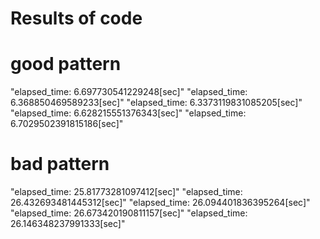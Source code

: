 # Results of code

# good pattern

"elapsed_time: 6.697730541229248[sec]"
"elapsed_time: 6.368850469589233[sec]"
"elapsed_time: 6.3373119831085205[sec]"
"elapsed_time: 6.628215551376343[sec]"
"elapsed_time: 6.7029502391815186[sec]"

# bad pattern

"elapsed_time: 25.81773281097412[sec]"
"elapsed_time: 26.432693481445312[sec]"
"elapsed_time: 26.094401836395264[sec]"
"elapsed_time: 26.673420190811157[sec]"
"elapsed_time: 26.146348237991333[sec]"
